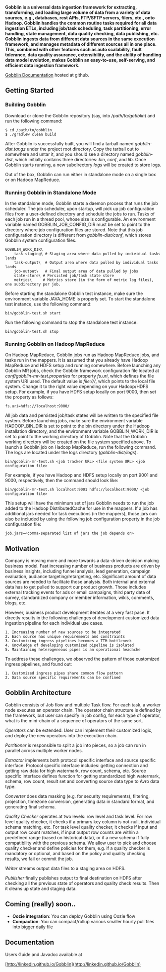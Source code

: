
**Gobblin is a universal data ingestion framework for extracting, transforming, and loading large volume of data from a variety of data sources, e.g., databases, rest APIs, FTP/SFTP servers, filers, etc., onto Hadoop. Gobblin handles the common routine tasks required for all data ingestion ETLs, including job/task scheduling, task partitioning, error handling, state management, data quality checking, data publishing, etc. Gobblin ingests data from different data sources in the same execution framework, and manages metadata of different sources all in one place. This, combined with other features such as auto scalability, fault tolerance, data quality assurance, extensibility, and the ability of handling data model evolution, makes Gobblin an easy-to-use, self-serving, and efficient data ingestion framework**.

[Gobblin Documentation](http://linkedin.github.io/gobblin/wiki) hosted at github.

Getting Started
----------------

### Building Gobblin ###

Download or clone the Gobblin repository (say, into */path/to/gobblin*) and run the following command:

	$ cd /path/to/gobblin
	$ ./gradlew clean build

After Gobblin is successfully built, you will find a tarball named *gobblin-dist.tar.gz* under the project root directory. Copy the tarball out to somewhere and untar it, and you should see a directory named *gobblin-dist*, which initially contains three directories: *bin*, *conf*, and *lib*. Once Gobblin starts running, a new subdirectory *logs* will be created to store logs.

Out of the box, Gobblin can run either in standalone mode on a single box or on Hadoop MapReduce.

### Running Gobblin in Standalone Mode ###

In the standalone mode, Gobblin starts a daemon process that runs the job scheduler. The job scheduler, upon startup, will pick up job configuration files from a user-defined directory and schedule the jobs to run. Tasks of each job run in a thread pool, whose size is configurable. An environment variable named GOBBLIN\_JOB\_CONFIG_DIR must be set to point to the directory where job configuration files are stored. Note that this job configuration directory is different from *gobblin-dist/conf*, which stores Gobblin system configuration files.

	GOBBLIN_WORK_DIR\
	    task-staging\ # Staging area where data pulled by individual tasks lands
	    task-output\  # Output area where data pulled by individual tasks lands
	    job-output\   # Final output area of data pulled by jobs
	    state-store\ # Persisted job/task state store
	    metrics\     # Metrics store (in the form of metric log files), one subdirectory per job.

Before starting the standalone Gobblin test instance, make sure the environment variable JAVA_HOME is properly set. To start the standalone test instance, use the following command:

	bin/gobblin-test.sh start

Run the following command to stop the standalone test instance:

	bin/gobblin-test.sh stop

### Running Gobblin on Hadoop MapReduce ###

On Hadoop MapReduce, Gobblin jobs run as Hadoop MapReduce jobs, and tasks run in the mappers. It is assumed that you already have Hadoop MapReduce and HDFS setup and running somewhere. Before launching any Gobblin MR jobs, check the Gobblin framework configuration file located at *conf/gobblin-mr-test.properties* for property *fs.uri*, which defines the file system URI used. The default value is *file:///*, which points to the local file system. Change it to the right value depending on your Hadoop/HDFS setup. For example, if you have HDFS setup locally on port 9000, then set the property as follows:

	fs.uri=hdfs://localhost:9000/

All job data and persisted job/task states will be written to the specified file system. Before launching jobs, make sure the environment variable HADOOP\_BIN\_DIR is set to point to the bin directory under the Hadoop installation directory, and the environment variable GOBBLIN\_WORK\_DIR is set to point to the working directory of Gobblin. Note that the Gobblin working directory will be created on the file system specified above. To launch a Gobblin job on Hadoop MapReduce, run the following command. The logs are located under the logs directory (*gobblin-dist/logs*).

	bin/gobblin-mr-test.sh <job tracker URL> <file system URL> <job configuration file>

For example, if you have Hadoop and HDFS setup locally on port 9001 and 9000, respectively, then the command should look like:

	bin/gobblin-mr-test.sh localhost:9001 hdfs://localhost:9000/ <job configuration file>

This setup will have the minimum set of jars Gobblin needs to run the job added to the Hadoop DistributedCache for use in the mappers. If a job has additional jars needed for task executions (in the mappers), those jars can also be included by using the following job configuration property in the job configuration file:

	job.jars=<comma-separated list of jars the job depends on>


Motivation
---------------------------------
Company is moving more and more towards a data-driven decision making business model. Fast increasing number of business products are driven by business insights, including funnel analysis, lead generation, campaign evaluation, audiance targeting/retargeting, etc. Significant amount of data sources are needed to facilitate those analysis. Both internal and external data has to get pulled to support our product growth. Those includes external tracking events for ads or email campaigns, third party data of survey, standardized company or member information, wikis, comments, blogs, etc. 

However, business product development iterates at a very fast pace. It directly results in the following challenges of development customized data ingestion pipeline for each individual use cases.

    1. Increasing number of new sources to be integrated
    2. Each source has unique requirements and constraints
    3. Customizing ingress pipelines becomes a TTM bottleneck
    4. Knowledge of developing customized pipeline is isolated
    5. Maintaining heterogeneous pipes is an operational headache

To address these challenges, we observed the pattern of those customized ingress pipelines, and found out:

    1. Customized ingress pipes share common flow pattern
    2. Data source specific requirements can be confined

Gobblin Architecture
-----------------
Gobblin consists of Job flow and multiple Task flow.  For each task, a worker node executes an operator chain. The operator chain structure is defined by the framework, but user can specify in job config, for each type of operator, what is the mini-chain of a sequence of operators of the same sort. 

*Operators* can be extended. User can implement their customized logic, and deploy the new operators into the execution chain.

*Partitioner* is responsible to split a job into pieces, so a job can run in parallel across multiple worker nodes.

*Extractor* implements both protocol specific interface and source specific interface. Protocol specific interface includes: getting connection and getting raw data for high watermark, row count, schema, etc. Source specific interface defines function for getting standardized high watermark, schema, row count, result set and converting source data type to Avro data type. 

*Converter* does data masking (e.g. for security requirements), filtering, projection, timezone conversion, generating data in standard format, and generating final schema. 

*Quality Checker* operates at two levels: row level and task level. For row level quality checker, it checks if a primary key column is not-null, individual schema matching, etc. For task level quality checker, it checks if input and output row count matches,  if input output row counts are within a predefined range (based on historical data), or if a new schema if fully compatibility with the previous schema. We allow user to pick and choose quality checker and define policies for them, e.g. if a quality checker is mandatory or optional, and based on the policy and quality checking results, we fail or commit the job. 

*Writer* streams output data files to a staging area on HDFS. 

*Publisher* finally publishes output to final destination on HDFS after checking all the previous state of operators and quality check results. Then it cleans up state and staging data. 

Coming (really) soon..
-------------------------
* **Oozie integration**: You can deploy Gobblin using Oozie flow
* **Compaction**: You can compact/rollup various smaller hourly pull files into bigger daily file

Documentation
--------------

Users Guide and Javadoc available at

[http://linkedin.github.io/Gobblin](http://linkedin.github.io/Gobblin)


